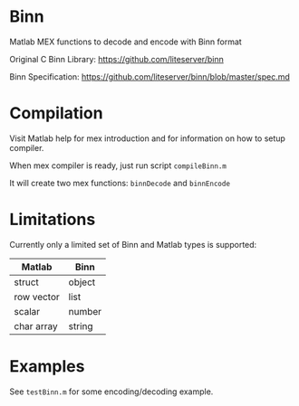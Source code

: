 # Binn

Matlab MEX functions to decode and encode with Binn format

Original C Binn Library: https://github.com/liteserver/binn

Binn Specification: https://github.com/liteserver/binn/blob/master/spec.md

# Compilation

Visit Matlab help for mex introduction and for information on how to setup compiler.

When mex compiler is ready, just run script `compileBinn.m`

It will create two mex functions: `binnDecode` and `binnEncode`

# Limitations

Currently only a limited set of Binn and Matlab types is supported:

| Matlab     | Binn   |
|------------|--------|
| struct     | object |
| row vector | list   |
| scalar     | number |
| char array | string |

# Examples

See `testBinn.m` for some encoding/decoding example.
